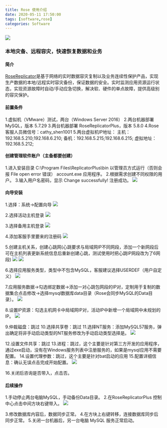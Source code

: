 ```yaml
---
title: Rose 使用介绍
date: 2020-05-11 17:50:00
tags: [software,rose]
categories: Software
---
```

<img src="https://raw.githubusercontent.com/Sadness96/sadness96.github.io/master/images/blog/software-Rose/rose_log.png"/>

### 本地灾备、远程容灾，快速恢复数据和业务
<!-- more -->
#### 简介
[RoseReplicator](http://www.rosedata.com/index.php/Prodetail/index/proid/24)是基于网络的实时数据容灾复制以及业务连续性保护产品，实现生产数据的本地/远程实时容灾备份，保证数据的安全。实时监测应用资源运行状态，实现资源故障时自动/手动应急切换，解决软、硬件的单点故障，提供高级别的容灾保护。

#### 前置条件
1.虚拟机（VMware）测试，两台（Windows Server 2016）
2.两台机器部署 MySQL，版本 5.7.29
3.两台机器部署 RoseReplicatorPlus，版本 5.8.0
4.Rose 客服人员微信号：cathy_shen1001
5.两台虚拟机IP地址：
  主机：192.168.5.210;192.168.6.210;
  备机：192.168.5.215;192.168.6.215;
  虚拟地址：192.168.5.212;

#### 创建管理软件账户（主备都要创建）
1.进入安装目录 C:\Program Files\ReplicatorPlus\bin 以管理员方式运行（否则会报 File open error 错误） account.exe 应用程序。
2.根据需求创建不同权限的用户。
3.输入用户名密码，显示 Change successfully! 注册成功。
<img src="https://raw.githubusercontent.com/Sadness96/sadness96.github.io/master/images/blog/software-Rose/注册.png"/>

#### 向导安装
1.选择：系统→配置向导
<img src="https://raw.githubusercontent.com/Sadness96/sadness96.github.io/master/images/blog/software-Rose/向导1.png"/>

2.选择活动主机登录
<img src="https://raw.githubusercontent.com/Sadness96/sadness96.github.io/master/images/blog/software-Rose/向导2.png"/>

3.选择备用主机登录
<img src="https://raw.githubusercontent.com/Sadness96/sadness96.github.io/master/images/blog/software-Rose/向导3.png"/>

4.添加客服手里要来的注册码
<img src="https://raw.githubusercontent.com/Sadness96/sadness96.github.io/master/images/blog/software-Rose/向导4.png"/>

5.创建主机关系，创建心跳网(心跳要求与局域网IP不同网段，添加一个新网段后可在主机列表更新系统信息后重新创建心跳，测试使用时把心跳IP网段改为了6网段)
<img src="https://raw.githubusercontent.com/Sadness96/sadness96.github.io/master/images/blog/software-Rose/架构设计.png"/>
<img src="https://raw.githubusercontent.com/Sadness96/sadness96.github.io/master/images/blog/software-Rose/向导5.png"/>

6.选择应用服务类型，类型中不包含MySQL，客服建议选择USERDEF（用户自定义）
<img src="https://raw.githubusercontent.com/Sadness96/sadness96.github.io/master/images/blog/software-Rose/向导6.png"/>

7.应用服务数据→勾选绑定数据→添加一对心跳包网段的IP对，定制用于复制的数据集合点击修改→选择mysql数据库data目录（Rose会同步MySQL的Data目录）。
<img src="https://raw.githubusercontent.com/Sadness96/sadness96.github.io/master/images/blog/software-Rose/向导7.png"/>

8.设置IP资源：勾选主机网卡中局域网IP对，活动IP中新增一个局域网中未规划的IP。
<img src="https://raw.githubusercontent.com/Sadness96/sadness96.github.io/master/images/blog/software-Rose/向导8.png"/>

9.仲裁磁盘：跳过
10.选择共享卷：跳过
11.选择NT服务：添加MySQL57服务，弹出确定将非手动启动类型的NT服务修改为手动启动类型选择是。
<img src="https://raw.githubusercontent.com/Sadness96/sadness96.github.io/master/images/blog/software-Rose/向导9.png"/>

12.设置文件共享：跳过
13.进程：跳过，这个主要是针对第三方开发的应用程序，通过exe启动，没有在Windows服务列表中注册服务的，如果是mysql应用不需要配置。
14.设置代理参数：跳过，这个主要是针对bat启动的应用
15.配置详细信息：确认无误点击完成开始配置。
<img src="https://raw.githubusercontent.com/Sadness96/sadness96.github.io/master/images/blog/software-Rose/向导10.png"/>

16.关闭后咨询是否带入，点击否。

#### 后续操作
1.手动停止两台电脑MySQL，手动备份Data目录。
2.在RoseReplicatorPlus 控制中心点击中间方块右键带入。
<img src="https://raw.githubusercontent.com/Sadness96/sadness96.github.io/master/images/blog/software-Rose/主界面.png"/>

3.修改数据库内容后，数据同步正常。
4.在方块上右键转移，连接数据库同步后同步正常。
5.关闭一台机器后，另一台电脑 MySQL 服务正常启动。